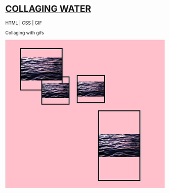 # [COLLAGING WATER](https://abimunoz.github.io/collaging-water/)
HTML | CSS | GIF

Collaging with gifs

![](assets/1.png?raw=true)
